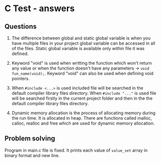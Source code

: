# C Test  - answers
## Questions
1. The difference between global and static global variable is when you have multiple files in your project global variable can be accessed in all of the files. Static global variable is available only within file it was defined.

2. Keyword "void" is used when writting the function which won't return any value or when the function doesn't have any parameters -> <code>void fun_name(void);</code>. Keyword "void" can also be used when defining void pointers.

3. When <code>#include <...></code> is used included file will be searched in the default compiler library files directory. When <code>#include "..."</code> is used file will be searched firstly in the current project folder and then in the the default compiler library files directory.

4. Dynamic memory allocation is the process of allocating memory during the run time. It is allocated in heap. There are functions called malloc, calloc, realloc and free which are used for dynamic memory allocation.
  
  ## Problem solving
  Program in main.c file is fixed. It prints each value of <code>value_set</code> array in binary format and new line.
